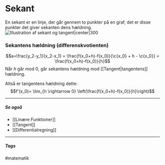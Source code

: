 # Sekant
En sekant er en linje, der går gennem to punkter på en graf, det er disse punkter det giver sekanten dens hældning.
![Illustration af sekant og tangent|center|300](http://www.rasmus.is/sv/t/G/Su64k01_m01.gif)

### Sekantens hældning (differenskvotienten)
$$a=\frac{y_2-y_1}{x_2-x_1} = \frac{f(x_0+h)-f(x_0)}{\c{x_0} + h - \c{x_0}} = \frac{f(x_0+h)-f(x_0)}{h}$$
Når $h$ går mod $0$, går sekantens hældning mod [[Tangent|tangentens]] hældning. 

Altså er tangentens hældning dette:
$$f'(x_0)=
\lim_{h \rightarrow 0} \left(\frac{f(x_0+h)-f(x_0)}{h}\right)$$



---
##### Se også
- [[Linære Funktioner]]
- [[Tangent]]
- [[Differentialregning]]







---
##### Tags
#matematik 
